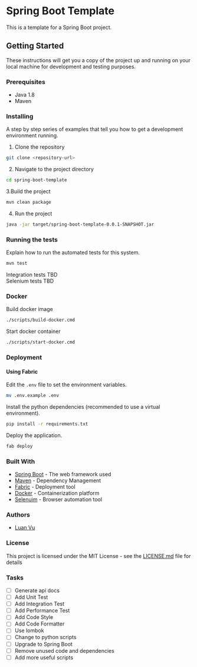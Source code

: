 # Spring Boot Template

This is a template for a Spring Boot project.

## Getting Started

These instructions will get you a copy of the project up and running on your local machine for development and testing purposes.

### Prerequisites

- Java 1.8
- Maven

### Installing

A step by step series of examples that tell you how to get a development environment running.

1. Clone the repository
```sh
git clone <repository-url>
```

2. Navigate to the project directory
```sh
cd spring-boot-template
```

3.Build the project
```sh
mvn clean package
```

4. Run the project
```sh
java -jar target/spring-boot-template-0.0.1-SNAPSHOT.jar
```

### Running the tests

Explain how to run the automated tests for this system.
```sh
mvn test
```

Integration tests TBD  
Selenium tests TBD

### Docker

Build docker image
```sh
./scripts/build-docker.cmd
```

Start docker container
```sh
./scripts/start-docker.cmd
```

### Deployment

#### Using Fabric

Edit the `.env` file to set the environment variables.

```sh
mv .env.example .env
```

Install the python dependencies (recommended to use a virtual environment).

```sh
pip install -r requirements.txt
```

Deploy the application.

```sh
fab deploy
```

### Built With

* [Spring Boot](https://spring.io/projects/spring-boot) - The web framework used
* [Maven](https://maven.apache.org/) - Dependency Management
* [Fabric](http://www.fabfile.org/) - Deployment tool
* [Docker](https://www.docker.com/) - Containerization platform
* [Selenuim](https://www.seleniumhq.org/) - Browser automation tool

### Authors

* [Luan Vu](https://luanvv.com/)

### License

This project is licensed under the MIT License - see the [LICENSE.md](LICENSE.md) file for details

### Tasks

- [ ] Generate api docs
- [ ] Add Unit Test
- [ ] Add Integration Test
- [ ] Add Performance Test
- [ ] Add Code Style
- [ ] Add Code Formatter
- [ ] Use lombok
- [ ] Change to python scripts
- [ ] Upgrade to Spring Boot
- [ ] Remove unused code and dependencies
- [ ] Add more useful scripts

